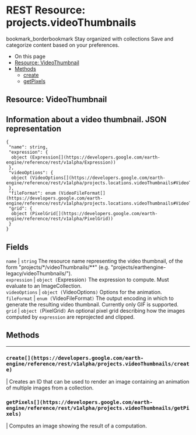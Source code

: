  
#  REST Resource: projects.videoThumbnails
bookmark_borderbookmark Stay organized with collections  Save and categorize content based on your preferences. 
  * On this page
  * [Resource: VideoThumbnail](https://developers.google.com/earth-engine/reference/rest/v1alpha/projects.videoThumbnails#resource:-videothumbnail)
  * [Methods](https://developers.google.com/earth-engine/reference/rest/v1alpha/projects.videoThumbnails#methods)
    * [create](https://developers.google.com/earth-engine/reference/rest/v1alpha/projects.videoThumbnails#create)
    * [getPixels](https://developers.google.com/earth-engine/reference/rest/v1alpha/projects.videoThumbnails#getpixels)


## Resource: VideoThumbnail
Information about a video thumbnail.
JSON representation  
---  
```
{
 "name": string,
 "expression": {
  object (Expression[](https://developers.google.com/earth-engine/reference/rest/v1alpha/Expression))
 },
 "videoOptions": {
  object (VideoOptions[](https://developers.google.com/earth-engine/reference/rest/v1alpha/projects.locations.videoThumbnails#VideoThumbnail.VideoOptions))
 },
 "fileFormat": enum (VideoFileFormat[](https://developers.google.com/earth-engine/reference/rest/v1alpha/projects.locations.videoThumbnails#VideoThumbnail.VideoFileFormat)),
 "grid": {
  object (PixelGrid[](https://developers.google.com/earth-engine/reference/rest/v1alpha/PixelGrid))
 }
}
```
  
Fields  
---  
`name` |  `string` The resource name representing the video thumbnail, of the form "projects/*/videoThumbnails/**" (e.g. "projects/earthengine-legacy/videoThumbnails/").  
`expression` |  `object (`Expression[](https://developers.google.com/earth-engine/reference/rest/v1alpha/Expression)`)` The expression to compute. Must evaluate to an ImageCollection.  
`videoOptions` |  `object (`VideoOptions[](https://developers.google.com/earth-engine/reference/rest/v1alpha/projects.locations.videoThumbnails#VideoThumbnail.VideoOptions)`)` Options for the animation.  
`fileFormat` |  `enum (`VideoFileFormat[](https://developers.google.com/earth-engine/reference/rest/v1alpha/projects.locations.videoThumbnails#VideoThumbnail.VideoFileFormat)`)` The output encoding in which to generate the resulting video thumbnail. Currently only GIF is supported.  
`grid` |  `object (`PixelGrid[](https://developers.google.com/earth-engine/reference/rest/v1alpha/PixelGrid)`)` An optional pixel grid describing how the images computed by `expression` are reprojected and clipped.  
## Methods  
---  
### `create[](https://developers.google.com/earth-engine/reference/rest/v1alpha/projects.videoThumbnails/create)`
|  Creates an ID that can be used to render an image containing an animation of multiple images from a collection.  
### `getPixels[](https://developers.google.com/earth-engine/reference/rest/v1alpha/projects.videoThumbnails/getPixels)`
|  Computes an image showing the result of a computation.  
